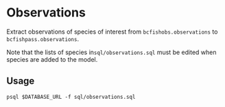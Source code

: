 # Observations

Extract observations of species of interest from `bcfishobs.observations` to `bcfishpass.observations`.

Note that the lists of species in`sql/observations.sql` must be edited when species are added to the model.

## Usage

	psql $DATABASE_URL -f sql/observations.sql